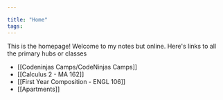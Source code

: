 ```yaml
---

title: "Home"
tags:
---
```

This is the homepage! Welcome to my notes but online. Here's links to all the primary hubs or classes
- [[Codeninjas Camps/CodeNinjas Camps]]
- [[Calculus 2 - MA 162]]
- [[First Year Composition - ENGL 106]]
- [[Apartments]]